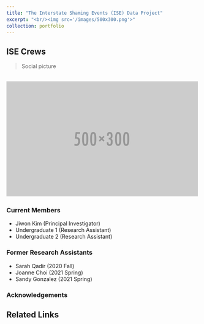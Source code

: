 ```yaml
---
title: "The Interstate Shaming Events (ISE) Data Project"
excerpt: "<br/><img src='/images/500x300.png'>"
collection: portfolio
---
```


## ISE Crews
> Social picture

<br/><img src='/images/500x300.png'>

### Current Members
* Jiwon Kim (Principal Investigator)
* Undergraduate 1 (Research Assistant)
* Undergraduate 2 (Research Assistant)

### Former Research Assistants
* Sarah Qadir (2020 Fall)
* Joanne Choi (2021 Spring)
* Sandy Gonzalez (2021 Spring) 


### Acknowledgements


## Related Links





